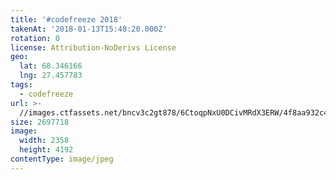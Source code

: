```yaml
---
title: '#codefreeze 2018'
takenAt: '2018-01-13T15:48:20.000Z'
rotation: 0
license: Attribution-NoDerivs License
geo:
  lat: 68.346166
  lng: 27.457783
tags:
  - codefreeze
url: >-
  //images.ctfassets.net/bncv3c2gt878/6CtoqpNxU0DCivMRdX3ERW/4f8aa932c4fc9aa3d17e0b26a4cde40f/codefreeze-2018_39091679944_o
size: 2697718
image:
  width: 2358
  height: 4192
contentType: image/jpeg
---
```


